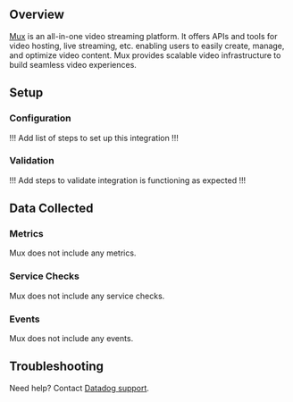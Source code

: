 ## Overview

[Mux][1] is an all-in-one video streaming platform. It offers APIs and tools for video hosting, live streaming, etc. enabling users to easily create, manage, and optimize video content. Mux provides scalable video infrastructure to build seamless video experiences.

## Setup

### Configuration

!!! Add list of steps to set up this integration !!!

### Validation

!!! Add steps to validate integration is functioning as expected !!!

## Data Collected

### Metrics

Mux does not include any metrics.

### Service Checks

Mux does not include any service checks.

### Events

Mux does not include any events.

## Troubleshooting

Need help? Contact [Datadog support][2].

[1]: https://www.mux.com/
[2]: https://docs.datadoghq.com/help/
